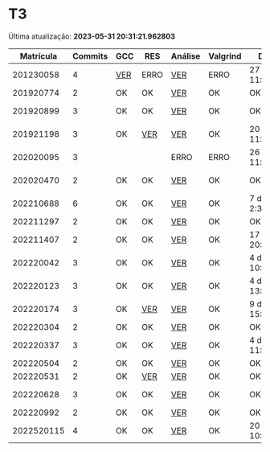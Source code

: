 # T3
Última atualização: **2023-05-31 20:31:21.962803**

|  Matrícula | Commits | GCC |  RES |  Análise |  Valgrind |  Data |  Duração | 
|---|---|---|---|---|---|---|---|
|  201230058 |  4 |  [VER](./relatorios/201230058/T3/compilador.txt) |  ERRO |   [VER](./relatorios/201230058/T3/report.html) |  ERRO |  27 days, 11:07:54 |  34 days, 18:24:04 | 
|  201920774 |  2 |  OK |  OK |   [VER](./relatorios/201920774/T3/report.html) |  OK |  OK |  0:02:20 | 
|  201920899 |  3 |  OK |  OK |   [VER](./relatorios/201920899/T3/report.html) |  OK |  OK |  2 days, 13:34:10 | 
|  201921198 |  3 |  OK |  [VER](./relatorios/201921198/T3/resposta.txt) |   [VER](./relatorios/201921198/T3/report.html) |  OK |  20 days, 11:06:08 |  11 days, 12:55:48 | 
|  202020095 |  3 |   |   |   ERRO |  ERRO |  26 days, 11:19:25 |  29 days, 0:17:05 | 
|  202020470 |  2 |  OK |  OK |   [VER](./relatorios/202020470/T3/report.html) |  OK |  OK |  4 days, 1:51:02 | 
|  202210688 |  6 |  OK |  OK |   [VER](./relatorios/202210688/T3/report.html) |  OK |  7 days, 2:32:37 |  11 days, 1:34:02 | 
|  202211297 |  2 |  OK |  OK |   [VER](./relatorios/202211297/T3/report.html) |  OK |  OK |  21:26:58 | 
|  202211407 |  2 |  OK |  OK |   [VER](./relatorios/202211407/T3/report.html) |  OK |  17 days, 20:14:26 |  0:01:02 | 
|  202220042 |  3 |  OK |  OK |   [VER](./relatorios/202220042/T3/report.html) |  OK |  4 days, 10:52:01 |  6 days, 20:22:49 | 
|  202220123 |  3 |  OK |  OK |   [VER](./relatorios/202220123/T3/report.html) |  OK |  4 days, 13:52:38 |  4 days, 20:37:20 | 
|  202220174 |  3 |  OK |  [VER](./relatorios/202220174/T3/resposta.txt) |   [VER](./relatorios/202220174/T3/report.html) |  OK |  9 days, 15:06:56 |  9 days, 18:04:36 | 
|  202220304 |  2 |  OK |  OK |   [VER](./relatorios/202220304/T3/report.html) |  OK |  OK |  0:02:24 | 
|  202220337 |  3 |  OK |  OK |   [VER](./relatorios/202220337/T3/report.html) |  OK |  4 days, 11:12:55 |  6 days, 17:54:22 | 
|  202220504 |  2 |  OK |  OK |   [VER](./relatorios/202220504/T3/report.html) |  OK |  OK |  5:30:52 | 
|  202220531 |  2 |  OK |  [VER](./relatorios/202220531/T3/resposta.txt) |   [VER](./relatorios/202220531/T3/report.html) |  OK |  OK |  0:00:48 | 
|  202220628 |  3 |  OK |  OK |   [VER](./relatorios/202220628/T3/report.html) |  OK |  OK |  8 days, 23:16:03 | 
|  202220992 |  2 |  OK |  OK |   [VER](./relatorios/202220992/T3/report.html) |  OK |  OK |  0:00:13 | 
|  2022520115 |  4 |  OK |  OK |   [VER](./relatorios/2022520115/T3/report.html) |  OK |  20 days, 10:57:44 |  21 days, 1:57:57 | 
